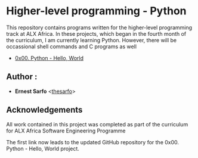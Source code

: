 # Higher-level programming - Python

This repository contains programs written for the higher-level programming
track at ALX Africa. In these projects, which began in the fourth month
of the curriculum, I am currently learning Python. However, there will be
occassional shell commands and C programs as well

*  [0x00. Python - Hello, World](https://github.com/thesarfo/alx-higher_level_programming/tree/master/0x00-python-hello_world)

## Author :

* **Ernest Sarfo** <[thesarfo](https://github.com/thesarfo)>

## Acknowledgements

All work contained in this project was completed as part of the curriculum for
ALX Africa Software Engineering Programme

The first link now leads to the updated GitHub repository for the 0x00. Python - Hello, World project.
